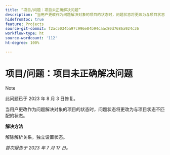 ```yaml
---
title: “项目/问题：项目未正确解决问题”
description: “当用户更改作为问题解决对象的项目的状态时，问题状态将更改为与项目状态不匹配的状态。”
hidefromtoc: true
feature: Projects
source-git-commit: f2ac5034ba97c996e84b94caac80d7686a924c36
workflow-type: ht
source-wordcount: '112'
ht-degree: 100%

---
```



# 项目/问题：项目未正确解决问题

>[!NOTE]
>
>此问题已于 2023 年 8 月 3 日修复。

当用户更改作为问题解决对象的项目的状态时，问题状态将更改为与项目状态不匹配的状态。

**解决方法**

解除解析关系，独立设置状态。

_首次报告于 2023 年 7 月 17 日。_
